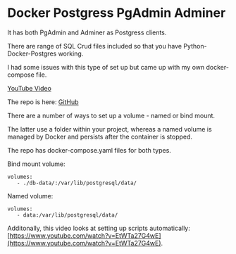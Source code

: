 # Docker Postgress PgAdmin Adminer

It has both PgAdmin and Adminer as Postgress clients.

There are range of SQL Crud files included so that you have Python-Docker-Postgres working.

I had some issues with this type of set up but came up with my own docker-compose file.

[YouTube Video](https://www.youtube.com/watch?v=mipRKPHwlBk&list=PLsszRSbzjyvmgwrK911sdv03peQlGirym)

The repo is here: [GitHub](https://github.com/Python-Test-Engineer/yt-docker-postgres-pgadmin-adminer-python-sql)

There are a number of ways to set up a volume - named or bind mount.

The latter use a folder within your project, whereas a named volume is managed by Docker and persists after the container is stopped.

The repo has docker-compose.yaml files for both types.

Bind mount volume:

```
volumes:
   - ./db-data/:/var/lib/postgresql/data/
```
Named volume:
```
volumes:
   - data:/var/lib/postgresql/data/
```

Additonally, this video looks at setting up scripts automatically:
[https://www.youtube.com/watch?v=EtWTa27G4wE](https://www.youtube.com/watch?v=EtWTa27G4wE).

<br>